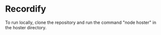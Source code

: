 # Recordify

To run locally, clone the repository and run the command "node hoster" in the hoster directory.

